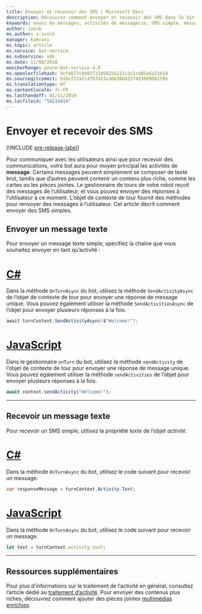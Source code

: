 ```yaml
---
title: Envoyer et recevoir des SMS | Microsoft Docs
description: Découvrez comment envoyer et recevoir des SMS dans le kit SDK Bot Framework.
keywords: envoi de messages, activités de messagerie, SMS simple, message, SMS, recevoir des messages
author: ivorb
ms.author: v-ivorb
manager: kamrani
ms.topic: article
ms.service: bot-service
ms.subservice: sdk
ms.date: 11/08/2018
monikerRange: azure-bot-service-4.0
ms.openlocfilehash: 9cfe077c8d8573145625b211c3c1ca05a6a21e19
ms.sourcegitcommit: b15cf37afc4f57d13ca6636d4227433809562f8b
ms.translationtype: HT
ms.contentlocale: fr-FR
ms.lasthandoff: 01/11/2019
ms.locfileid: "54224814"
---
```

# <a name="send-and-receive-text-message"></a>Envoyer et recevoir des SMS 

[!INCLUDE [pre-release-label](../includes/pre-release-label.md)]

Pour communiquer avec les utilisateurs ainsi que pour recevoir des communications, votre bot aura pour moyen principal les activités de **message**. Certains messages peuvent simplement se composer de texte brut, tandis que d’autres peuvent contenir un contenu plus riche, comme les cartes ou les pièces jointes. Le gestionnaire de tours de votre robot reçoit des messages de l’utilisateur, et vous pouvez envoyer des réponses à l’utilisateur à ce moment. L’objet de contexte de tour fournit des méthodes pour renvoyer des messages à l’utilisateur. Cet article décrit comment envoyer des SMS simples.

## <a name="send-a-text-message"></a>Envoyer un message texte

Pour envoyer un message texte simple, spécifiez la chaîne que vous souhaitez envoyer en tant qu’activité :

# <a name="ctabcsharp"></a>[C#](#tab/csharp)

Dans la méthode `OnTurnAsync` du bot, utilisez la méthode `SendActivityAsync` de l’objet de contexte de tour pour envoyer une réponse de message unique. Vous pouvez également utiliser la méthode `SendActivitiesAsync` de l’objet pour envoyer plusieurs réponses à la fois.

```cs
await turnContext.SendActivityAsync($"Welcome!");
```

# <a name="javascripttabjavascript"></a>[JavaScript](#tab/javascript)

Dans le gestionnaire `onTurn` du bot, utilisez la méthode `sendActivity` de l’objet de contexte de tour pour envoyer une réponse de message unique. Vous pouvez également utiliser la méthode `sendActivities` de l’objet pour envoyer plusieurs réponses à la fois.

```javascript
await context.sendActivity("Welcome!");
```
---
## <a name="receive-a-text-message"></a>Recevoir un message texte

Pour recevoir un SMS simple, utilisez la propriété *texte* de l’objet *activité*. 

# <a name="ctabcsharp"></a>[C#](#tab/csharp)

Dans la méthode `OnTurnAsync` du bot, utilisez le code suivant pour recevoir un message. 

```cs
var responseMessage = turnContext.Activity.Text;
```

# <a name="javascripttabjavascript"></a>[JavaScript](#tab/javascript)

Dans la méthode `OnTurnAsync` du bot, utilisez le code suivant pour recevoir un message. 
```javascript
let text = turnContext.activity.text;
```
---


## <a name="additional-resources"></a>Ressources supplémentaires
Pour plus d’informations sur le traitement de l’activité en général, consultez l’article dédié au [traitement d’activité](~/v4sdk/bot-builder-basics.md#the-activity-processing-stack). Pour envoyer des contenus plus riches, découvrez comment ajouter des pièces jointes [multimédias enrichies](bot-builder-howto-add-media-attachments.md).
